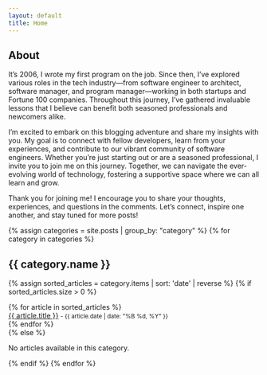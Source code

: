 ```yaml
---
layout: default
title: Home
---
```





## About

It’s 2006, I wrote my first program on the job. Since then, I’ve explored various roles in the tech industry—from software engineer to architect, software manager, and program manager—working in both startups and Fortune 100 companies. Throughout this journey, I’ve gathered invaluable lessons that I believe can benefit both seasoned professionals and newcomers alike.

I’m excited to embark on this blogging adventure and share my insights with you. My goal is to connect with fellow developers, learn from your experiences, and contribute to our vibrant community of software engineers. Whether you’re just starting out or are a seasoned professional, I invite you to join me on this journey. Together, we can navigate the ever-evolving world of technology, fostering a supportive space where we can all learn and grow.

Thank you for joining me! I encourage you to share your thoughts, experiences, and questions in the comments. Let’s connect, inspire one another, and stay tuned for more posts!


{% assign categories = site.posts | group_by: "category" %}
{% for category in categories %}
## {{ category.name }} <!-- ({{ category.items.size }} articles) --> 
{% assign sorted_articles = category.items | sort: 'date' | reverse %}
{% if sorted_articles.size > 0 %}
<div>
<ul style="list-style-type: none; padding: 0; margin: 0;">
{% for article in sorted_articles %}
    <li>
        <a href="{{ article.url }}" target="_blank" rel="noopener noreferrer">{{ article.title }}</a>  <small> - {{ article.date | date: "%B %d, %Y" }}</small>
    </li>
{% endfor %}
</ul>
</div>
{% else %}
<p>No articles available in this category.</p>
{% endif %}
{% endfor %}


